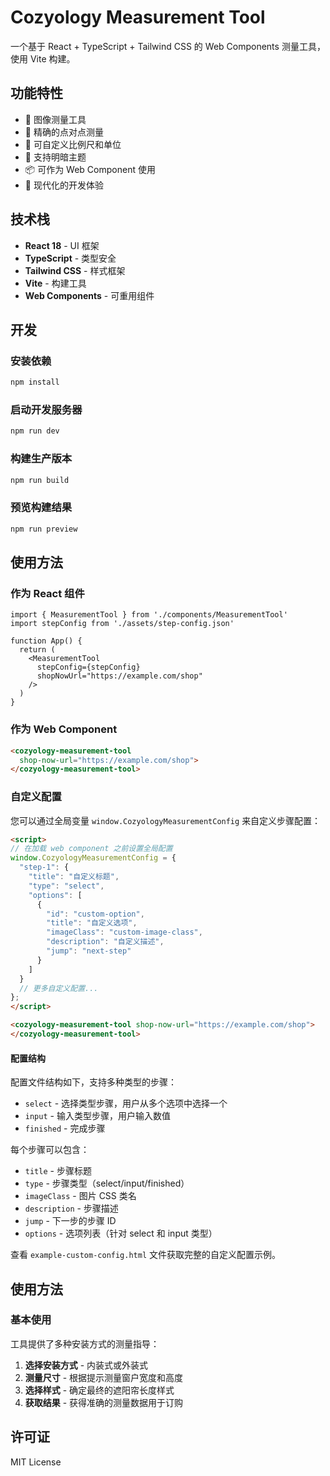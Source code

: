 # Cozyology Measurement Tool

一个基于 React + TypeScript + Tailwind CSS 的 Web Components 测量工具，使用 Vite 构建。

## 功能特性

- 📏 图像测量工具
- 🎯 精确的点对点测量
- 📐 可自定义比例尺和单位
- 🎨 支持明暗主题
- 📦 可作为 Web Component 使用
- 🚀 现代化的开发体验

## 技术栈

- **React 18** - UI 框架
- **TypeScript** - 类型安全
- **Tailwind CSS** - 样式框架
- **Vite** - 构建工具
- **Web Components** - 可重用组件

## 开发

### 安装依赖

```bash
npm install
```

### 启动开发服务器

```bash
npm run dev
```

### 构建生产版本

```bash
npm run build
```

### 预览构建结果

```bash
npm run preview
```

## 使用方法

### 作为 React 组件

```tsx
import { MeasurementTool } from './components/MeasurementTool'
import stepConfig from './assets/step-config.json'

function App() {
  return (
    <MeasurementTool 
      stepConfig={stepConfig}
      shopNowUrl="https://example.com/shop"
    />
  )
}
```

### 作为 Web Component

```html
<cozyology-measurement-tool 
  shop-now-url="https://example.com/shop">
</cozyology-measurement-tool>
```

### 自定义配置

您可以通过全局变量 `window.CozyologyMeasurementConfig` 来自定义步骤配置：

```html
<script>
// 在加载 web component 之前设置全局配置
window.CozyologyMeasurementConfig = {
  "step-1": {
    "title": "自定义标题",
    "type": "select",
    "options": [
      {
        "id": "custom-option",
        "title": "自定义选项",
        "imageClass": "custom-image-class",
        "description": "自定义描述",
        "jump": "next-step"
      }
    ]
  }
  // 更多自定义配置...
};
</script>

<cozyology-measurement-tool shop-now-url="https://example.com/shop">
</cozyology-measurement-tool>
```

#### 配置结构

配置文件结构如下，支持多种类型的步骤：

- `select` - 选择类型步骤，用户从多个选项中选择一个
- `input` - 输入类型步骤，用户输入数值
- `finished` - 完成步骤

每个步骤可以包含：
- `title` - 步骤标题
- `type` - 步骤类型（select/input/finished）
- `imageClass` - 图片 CSS 类名
- `description` - 步骤描述
- `jump` - 下一步的步骤 ID
- `options` - 选项列表（针对 select 和 input 类型）

查看 `example-custom-config.html` 文件获取完整的自定义配置示例。

## 使用方法

### 基本使用

工具提供了多种安装方式的测量指导：

1. **选择安装方式** - 内装式或外装式
2. **测量尺寸** - 根据提示测量窗户宽度和高度
3. **选择样式** - 确定最终的遮阳帘长度样式
4. **获取结果** - 获得准确的测量数据用于订购

## 许可证

MIT License
